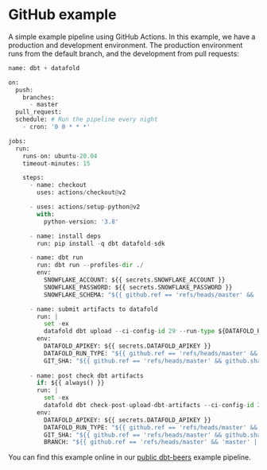 # GitHub example

A simple example pipeline using GitHub Actions. In this example, we have a production and development environment. The production environment runs from the default branch, and the development from pull requests:

```python
name: dbt + datafold

on:
  push:
    branches:
      - master
  pull_request:
  schedule: # Run the pipeline every night
    - cron: '0 0 * * *'

jobs:
  run:
    runs-on: ubuntu-20.04
    timeout-minutes: 15

    steps:
      - name: checkout
        uses: actions/checkout@v2

      - uses: actions/setup-python@v2
        with:
          python-version: '3.8'

      - name: install deps
        run: pip install -q dbt datafold-sdk

      - name: dbt run
        run: dbt run --profiles-dir ./
        env:
          SNOWFLAKE_ACCOUNT: ${{ secrets.SNOWFLAKE_ACCOUNT }}
          SNOWFLAKE_PASSWORD: ${{ secrets.SNOWFLAKE_PASSWORD }}
          SNOWFLAKE_SCHEMA: "${{ github.ref == 'refs/heads/master' && 'BEERS' || 'BEERS_DEV' }}"

      - name: submit artifacts to datafold
        run: |
          set -ex
          datafold dbt upload --ci-config-id 29 --run-type ${DATAFOLD_RUN_TYPE} --target-folder ./target/ --commit-sha ${GIT_SHA}
        env:
          DATAFOLD_APIKEY: ${{ secrets.DATAFOLD_APIKEY }}
          DATAFOLD_RUN_TYPE: "${{ github.ref == 'refs/heads/master' && 'production' || 'pull_request' }}"
          GIT_SHA: "${{ github.ref == 'refs/heads/master' && github.sha || github.event.pull_request.head.sha }}"
          
      - name: post check dbt artifacts
        if: ${{ always() }}
        run: |
          set -ex
          datafold dbt check-post-upload-dbt-artifacts --ci-config-id 29 --run-type $DATAFOLD_RUN_TYPE --branch $BRANCH --commit-sha $GIT_SHA
        env:
          DATAFOLD_APIKEY: ${{ secrets.DATAFOLD_APIKEY }}
          DATAFOLD_RUN_TYPE: "${{ github.ref == 'refs/heads/master' && 'production' || 'pull_request' }}"
          GIT_SHA: "${{ github.ref == 'refs/heads/master' && github.sha || github.event.pull_request.head.sha }}"
          BRANCH: "${{ github.ref == 'refs/heads/master' && 'master' || github.head_ref }}"   
```

You can find this example online in our [public dbt-beers](https://github.com/datafold/dbt-beers/blob/master/.github/workflows/dbt.yml) example pipeline.
